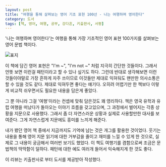 ```yaml
---
layout: post
title: "여행을 통해 살펴보는 영어 기초 표현 100선 - 나는 여행하며 영어한다"
category: 도서
tags: [책, 영어, 여행, 공부, 강다흔, 키출판사, 서평]
---
```


'나는 여행하며 영어한다'는
여행을 통해 가장 기초적인 영어 표현 100가지를 살펴보는 영어 문법 책이다.

![표지](https://lh3.googleusercontent.com/QPiacqaoK-pEfskWq_OwxNcavq8yVeIA1zORGGGXA9GOoMbLsYNjJGTZWcnDCZxQsllW_awndG1l7Q=s480)

이 책에 담긴 영어 표현은 "I'm ~", "I'm not ~" 처럼 지극히 간단한 것들이다.
그래서 언뜻 보면 이런걸 패턴이라고 할 수 있나 싶기도 하다.
그런데 반대로 생각해보면 이런 것들이야말로 가장 흔하게 자주 쓰이므로
이것들만 제대로 익혀둬도 왠만한 의사소통은 할 수 있을 것도 같다.
제대로 익혀두면 좋다는 얘기다.
오히려 어렵기만 한 책보다 이렇게 비교적 쉬우면서도 필요한 내용을 담은게 좋았다.

그 뿐 아니라 그걸 '여행'이라는 컨셉에 맞춰 담은것도 꽤 영리하다.
책은 영국 유학과 유럽 여행을 떠났다가 돌아오는 이야기 흐름을 갖고있으며,
그 과정에서 벌어지는 각종 상황을 지문으로 사용했다.
그래서 좀 더 자연스러운 상황과 실제로 사용할만한 대사를 보여준다.
그게 자연스럽게 지문에도 흥미를 느끼게 해준다.

내가 봤던 영어 책 중에서 지금까지도 기억에 남는 것은 개그를 활용한 것이었다.
웃기는 내용을 통해 영어 지문 읽기에 대한 거부감을 줄이고 재미를 느낄 수 있게 한 것으로,
실제로 그 내용이 궁금해서 여러번 보기도 했었다.
이 책도 여행기를 겸함으로써 조금은 문법책의 딱딱함이 덜하다.
패턴에 대한 예도 여러개 들어서 익숙해지게 한 것도 좋다.



<div class="im im-info">
이 리뷰는 키출판사로 부터 도서를 제공받아 작성했다.
</div>
